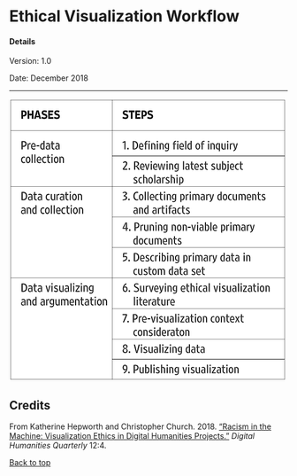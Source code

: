 # Ethical Visualization Workflow

#### Details
Version: 1.0

Date: December 2018

-----------------------------

![Ethical Visualization Workflow poster](/images/ethical_visualization_workflow_1_0.png)

## Credits

From Katherine Hepworth and Christopher Church. 2018. [“Racism in the Machine: Visualization Ethics in Digital Humanities Projects.”](http://www.digitalhumanities.org/dhq/vol/12/4/000408/000408.html) *Digital Humanities Quarterly* 12:4.     

[Back to top](#ethical-visualization-workflow)
